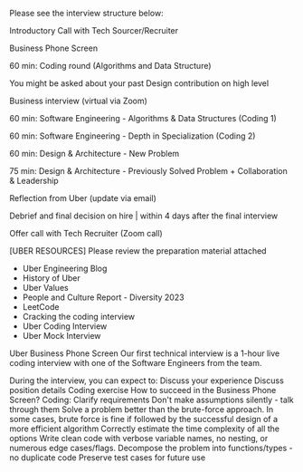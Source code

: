 Please see the interview structure below: 

Introductory Call with Tech Sourcer/Recruiter

Business Phone Screen 

60 min: Coding round (Algorithms and Data Structure)

You might be asked about your past Design contribution on high level

Business interview (virtual via Zoom)

60 min: Software Engineering - Algorithms & Data Structures (Coding 1)

60 min: Software Engineering - Depth in Specialization (Coding 2) 

60 min: Design & Architecture - New Problem

75 min: Design & Architecture - Previously Solved Problem + Collaboration & Leadership


Reflection from Uber (update via email)

Debrief and final decision on hire | within 4 days after the final interview

Offer call with Tech Recruiter (Zoom call) 


[UBER RESOURCES]
Please review the preparation material attached
- Uber Engineering Blog
- History of Uber
- Uber Values
- People and Culture Report  - Diversity 2023 
- LeetCode
- Cracking the coding interview
- Uber Coding Interview
- Uber Mock Interview  

Uber Business Phone Screen
Our first technical interview is a 1-hour live coding interview with one of the Software Engineers from the team. 

During the interview, you can expect to:
Discuss your experience
Discuss position details
Coding exercise
How to succeed in the Business Phone Screen?
Coding:
Clarify requirements
Don't make assumptions silently - talk through them
Solve a problem better than the brute-force approach. In some cases, brute force is fine if followed by the successful design of a more efficient algorithm
Correctly estimate the time complexity of all the options
Write clean code with verbose variable names, no nesting, or numerous edge cases/flags.
Decompose the problem into functions/types - no duplicate code
Preserve test cases for future use
